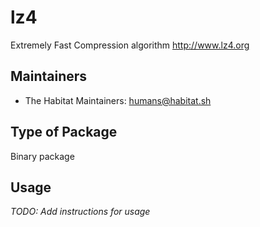 # lz4

Extremely Fast Compression algorithm http://www.lz4.org

## Maintainers

* The Habitat Maintainers: <humans@habitat.sh>

## Type of Package

Binary package

## Usage

*TODO: Add instructions for usage*
